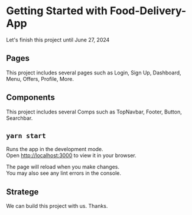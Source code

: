 # Getting Started with Food-Delivery-App

Let's finish this project until June 27, 2024

## Pages

This project includes several pages such as Login, Sign Up, Dashboard, Menu, Offers, Profile, More.

## Components

This project includes several Comps such as TopNavbar, Footer, Button, Searchbar.

## `yarn start`

Runs the app in the development mode.\
Open [http://localhost:3000](http://localhost:3000) to view it in your browser.

The page will reload when you make changes.\
You may also see any lint errors in the console.

## Stratege

We can build this project with us.
Thanks.

